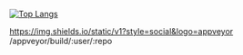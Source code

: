 [![Top Langs](https://github-readme-stats.vercel.app/api/top-langs/?username=cheepion&show_icons=true&theme=buefy)](https://github.com/anuraghazra/github-readme-stats)

https://img.shields.io/static/v1?style=social&logo=appveyor
/appveyor/build/:user/:repo
